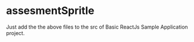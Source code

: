 # assesmentSpritle

Just add the the above files to the src of Basic ReactJs Sample Application project.
